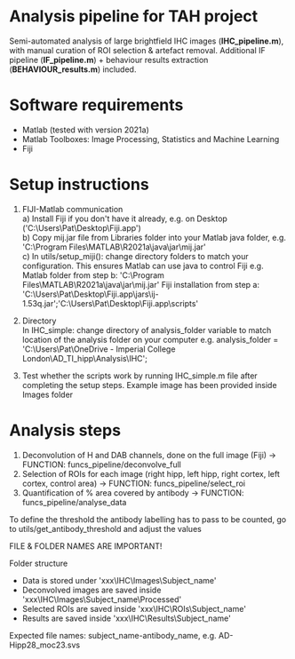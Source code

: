 # Analysis pipeline for TAH project
Semi-automated analysis of large brightfield IHC images (**IHC_pipeline.m**), with manual curation of ROI selection & artefact removal. Additional IF pipeline (**IF_pipeline.m**) + behaviour results extraction (**BEHAVIOUR_results.m**) included.

# Software requirements
* Matlab (tested with version 2021a)
* Matlab Toolboxes: Image Processing, Statistics and Machine Learning
* Fiji

# Setup instructions
1) FIJI-Matlab communication  
a) Install Fiji if you don't have it already, e.g. on Desktop ('C:\Users\Pat\Desktop\Fiji.app')  
b) Copy mij.jar file from Libraries folder into your Matlab java folder, e.g. 'C:\Program Files\MATLAB\R2021a\java\jar\mij.jar'  
c) In utils/setup_miji(): change directory folders to match your configuration. This ensures Matlab can use java to control Fiji
   e.g. Matlab folder from step b: 'C:\Program Files\MATLAB\R2021a\java\jar\mij.jar'
   Fiji installation from step a: 'C:\Users\Pat\Desktop\Fiji.app\jars\ij-1.53q.jar';'C:\Users\Pat\Desktop\Fiji.app\scripts'  

2) Directory  
In IHC_simple: change directory of analysis_folder variable to match location of the analysis folder on your computer
  e.g. analysis_folder = 'C:\Users\Pat\OneDrive - Imperial College London\AD_TI_hipp\Analysis\IHC';

3) Test whether the scripts work by running IHC_simple.m file after completing the setup steps. Example image has been provided inside Images folder


# Analysis steps
1) Deconvolution of H and DAB channels, done on the full image (Fiji) -> FUNCTION: funcs_pipeline/deconvolve_full
2) Selection of ROIs for each image (right hipp, left hipp, right cortex, left cortex, control area) -> FUNCTION: funcs_pipeline/select_roi
3) Quantification of % area covered by antibody -> FUNCTION: funcs_pipeline/analyse_data


To define the threshold the antibody labelling has to pass to be counted, go to utils/get_antibody_threshold and adjust the values


FILE & FOLDER NAMES ARE IMPORTANT!

Folder structure
* Data is stored under 'xxx\IHC\Images\Subject_name'
* Deconvolved images are saved inside 'xxx\IHC\Images\Subject_name\Processed'
* Selected ROIs are saved inside 'xxx\IHC\ROIs\Subject_name'
* Results are saved inside 'xxx\IHC\Results\Subject_name'

Expected file names: subject_name-antibody_name, e.g. AD-Hipp28_moc23.svs

